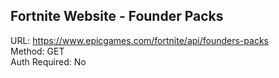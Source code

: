 ## Fortnite Website - Founder Packs

URL: https://www.epicgames.com/fortnite/api/founders-packs \
Method: GET \
Auth Required: No
